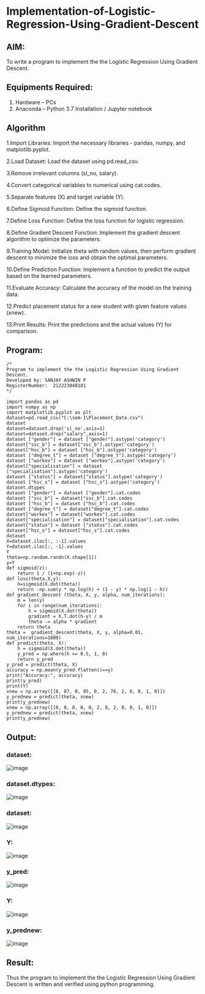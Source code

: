 # Implementation-of-Logistic-Regression-Using-Gradient-Descent

## AIM:
To write a program to implement the the Logistic Regression Using Gradient Descent.

## Equipments Required:
1. Hardware – PCs
2. Anaconda – Python 3.7 Installation / Jupyter notebook

## Algorithm
1.Import Libraries: Import the necessary libraries - pandas, numpy, and matplotlib.pyplot.

2.Load Dataset: Load the dataset using pd.read_csv.

3.Remove irrelevant columns (sl_no, salary).

4.Convert categorical variables to numerical using cat.codes.

5.Separate features (X) and target variable (Y).

6.Define Sigmoid Function: Define the sigmoid function.

7.Define Loss Function: Define the loss function for logistic regression.

8.Define Gradient Descent Function: Implement the gradient descent algorithm to optimize the parameters.

9.Training Model: Initialize theta with random values, then perform gradient descent to minimize the loss and obtain the optimal parameters.

10.Define Prediction Function: Implement a function to predict the output based on the learned parameters.

11.Evaluate Accuracy: Calculate the accuracy of the model on the training data.

12.Predict placement status for a new student with given feature values (xnew).

13.Print Results: Print the predictions and the actual values (Y) for comparison.

## Program:
```
/*
Program to implement the the Logistic Regression Using Gradient Descent.
Developed by: SANJAY ASHWIN P
RegisterNumber:  212223040181
*/

import pandas as pd
import numpy as np
import matplotlib.pyplot as plt
dataset=pd.read_csv("C:\sem-1\Placement_Data.csv")
dataset
dataset=dataset.drop('sl_no',axis=1)
dataset=dataset.drop("salary",axis=1)
dataset ["gender"] = dataset ["gender"].astype('category')
dataset["ssc_b"] = dataset["ssc_b"].astype('category')
dataset["hsc_b"] = dataset ["hsc_b"].astype('category')
dataset ["degree_t"] = dataset ["degree_t"].astype('category')
dataset ["workex"] = dataset ["workex"].astype('category')
dataset["specialisation"] = dataset ["specialisation"].astype('category')
dataset ["status"] = dataset["status"].astype('category')
dataset ["hsc_s"] = dataset ["hsc_s"].astype('category')
dataset.dtypes
dataset ["gender"] = dataset ["gender"].cat.codes
dataset ["ssc_b"] = dataset["ssc_b"].cat.codes
dataset ["hsc_b"] = dataset ["hsc_b"].cat.codes
dataset ["degree_t"] = dataset["degree_t"].cat.codes
dataset["workex"] = dataset["workex"].cat.codes
dataset["specialisation"] = dataset["specialisation"].cat.codes
dataset["status"] = dataset ["status"].cat.codes
dataset["hsc_s"] = dataset["hsc_s"].cat.codes
dataset
X=dataset.iloc[:, :-1].values
Y=dataset.iloc[:, -1].values
Y
theta=np.random.randn(X.shape[1])
y=Y
def sigmoid(z):
    return 1 / (1+np.exp(-z))
def loss(theta,X,y):
    h=sigmoid(X.dot(theta))
    return -np.sum(y * np.log(h) + (1 - y) * np.log(1 - h))
def gradient_descent (theta, X, y, alpha, num_iterations):
    m = len(y)
    for i in range(num_iterations):
        h = sigmoid(X.dot(theta))
        gradient = X.T.dot(h-y) / m
        theta -= alpha * gradient
    return theta
theta =  gradient_descent(theta, X, y, alpha=0.01, num_iterations=1000)
def predict(theta, X): 
    h = sigmoid(X.dot(theta))
    y_pred = np.where(h >= 0.5, 1, 0)
    return y_pred
y_pred = predict(theta, X)
accuracy = np.mean(y_pred.flatten()==y)
print("Accuracy:", accuracy)
print(y_pred)
print(Y)
xnew = np.array([[0, 87, 0, 95, 0, 2, 78, 2, 0, 0, 1, 0]]) 
y_prednew = predict(theta, xnew) 
print(y_prednew)
xnew = np.array([[0, 0, 0, 0, 0, 2, 8, 2, 0, 0, 1, 0]]) 
y_prednew = predict(theta, xnew) 
print(y_prednew)

```
## Output:
### dataset:
![image](https://github.com/sanjayashwinP/-Implementation-of-Logistic-Regression-Using-Gradient-Descent/assets/147473265/40560832-0ecf-4645-b3d0-43f23756aa49)

### dataset.dtypes:
![image](https://github.com/sanjayashwinP/-Implementation-of-Logistic-Regression-Using-Gradient-Descent/assets/147473265/17299fff-59f3-4a06-b8fd-92211989e80f)

### dataset:
![image](https://github.com/sanjayashwinP/-Implementation-of-Logistic-Regression-Using-Gradient-Descent/assets/147473265/44a85639-4902-4bb4-85b6-026e042d71f0)

### Y:
![image](https://github.com/sanjayashwinP/-Implementation-of-Logistic-Regression-Using-Gradient-Descent/assets/147473265/192f9502-9067-4f96-8830-2fe986f37a8e)

### y_pred:
![image](https://github.com/sanjayashwinP/-Implementation-of-Logistic-Regression-Using-Gradient-Descent/assets/147473265/80ac60ea-89b7-4d80-9297-b7acbca51594)

### Y:
![image](https://github.com/sanjayashwinP/-Implementation-of-Logistic-Regression-Using-Gradient-Descent/assets/147473265/1a16d14d-8f18-473a-8106-b95fcd5e9bb2)

### y_prednew:
![image](https://github.com/sanjayashwinP/-Implementation-of-Logistic-Regression-Using-Gradient-Descent/assets/147473265/e39e1788-6b2b-4d0a-bf8e-b3bb8fe39e5e)

## Result:
Thus the program to implement the the Logistic Regression Using Gradient Descent is written and verified using python programming.

